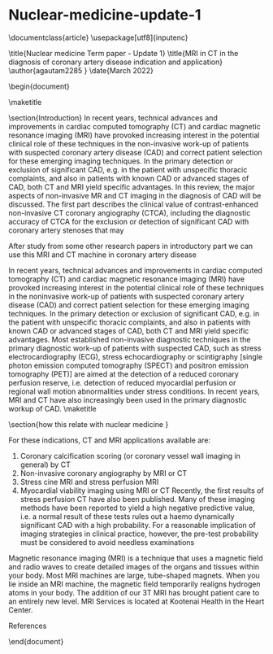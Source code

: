 # Nuclear-medicine-update-1
\documentclass{article}
\usepackage[utf8]{inputenc}

\title{Nuclear medicine Term paper - Update 1}
\title{MRI in  CT in the diagnosis of coronary artery disease indication and application} 
\author{agautam2285 }
\date{March 2022}

\begin{document}

\maketitle

\section{Introduction}
In recent years, technical advances and improvements
in cardiac computed tomography (CT) and cardiac
magnetic resonance imaging (MRI) have provoked increasing
interest in the potential clinical role of these techniques
in the non-invasive work-up of patients with suspected
coronary artery disease (CAD) and correct patient selection
for these emerging imaging techniques. In the primary
detection or exclusion of significant CAD, e.g. in the
patient with unspecific thoracic complaints, and also in
patients with known CAD or advanced stages of CAD, both
CT and MRI yield specific advantages. In this review, the
major aspects of non-invasive MR and CT imaging in the
diagnosis of CAD will be discussed. The first part describes
the clinical value of contrast-enhanced non-invasive CT
coronary angiography (CTCA), including the diagnostic
accuracy of CTCA for the exclusion or detection of
significant CAD with coronary artery stenoses that may

After study from some other research papers in introductory part we can use  this MRI and CT machine in coronary artery disease 

In recent years, technical advances and improvements in
cardiac computed tomography (CT) and cardiac magnetic
resonance imaging (MRI) have provoked increasing interest
in the potential clinical role of these techniques in the noninvasive
work-up of patients with suspected coronary artery
disease (CAD) and correct patient selection for these
emerging imaging techniques. In the primary detection or
exclusion of significant CAD, e.g. in the patient with
unspecific thoracic complaints, and also in patients with
known CAD or advanced stages of CAD, both CT and MRI
yield specific advantages.
Most established non-invasive diagnostic techniques in
the primary diagnostic work-up of patients with suspected
CAD, such as stress electrocardiography (ECG), stress
echocardiography or scintigraphy [single photon emission
computed tomography (SPECT) and positron emission
tomography (PET)] are aimed at the detection of a reduced
coronary perfusion reserve, i.e. detection of reduced
myocardial perfusion or regional wall motion abnormalities
under stress conditions. In recent years, MRI and CT have
also increasingly been used in the primary diagnostic workup
of CAD.
\maketitle

\section{how this relate with nuclear medicine }

For these indications, CT and MRI
applications available are:
1. Coronary calcification scoring (or coronary vessel wall
imaging in general) by CT
2. Non-invasive coronary angiography by MRI or CT
3. Stress cine MRI and stress perfusion MRI
4. Myocardial viability imaging using MRI or CT
Recently, the first results of stress perfusion CT have
also been published. Many of these imaging methods have
been reported to yield a high negative predictive value, i.e.
a normal result of these tests rules out a haemo dynamically
significant CAD with a high probability. For a reasonable
implication of imaging strategies in clinical practice,
however, the pre-test probability must be considered to
avoid needless examinations

Magnetic resonance imaging (MRI) is a technique that uses a magnetic field and radio waves to create detailed images of the organs and tissues within your body. Most MRI machines are large, tube-shaped magnets. When you lie inside an MRI machine, the magnetic field temporarily realigns hydrogen atoms in your body. The addition of our 3T MRI has brought patient care to an entirely new level. MRI Services is located at Kootenai Health in the Heart Center.


References

\end{document}
